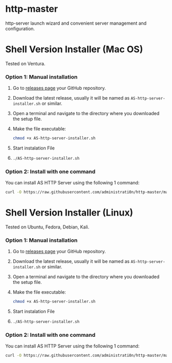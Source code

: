 # http-master

http-server launch wizard and convenient server management and configuration.

# Shell Version Installer (Mac OS)
Tested on Ventura.
### Option 1: Manual installation

1. Go to [releases page](https://github.com/administrati0n/http-master/releases) your GitHub repository.
2. Download the latest release, usually it will be named as `AS-http-server-installer.sh` or similar.
3. Open a terminal and navigate to the directory where you downloaded the setup file.
4. Make the file executable:
   
   ```bash
   chmod +x AS-http-server-installer.sh
   ```
5. Start instalation File
6. 
   ```bash
   ./AS-http-server-installer.sh

### Option 2: Install with one command

You can install AS HTTP Server using the following 1 command:

   ```bash
   curl -O https://raw.githubusercontent.com/administrati0n/http-master/main/AS-http-server-installer.sh && chmod +x AS-http-server-installer.sh && ./AS-http-server-installer.sh
```

# Shell Version Installer (Linux)
Tested on Ubuntu, Fedora, Debian, Kali.
### Option 1: Manual installation

1. Go to [releases page](https://github.com/administrati0n/http-master/releases) your GitHub repository.
2. Download the latest release, usually it will be named as `AS-http-server-installer.sh` or similar.
3. Open a terminal and navigate to the directory where you downloaded the setup file.
4. Make the file executable:
   
   ```bash
   chmod +x AS-http-server-installer.sh
5. Start instalation File
6. 
   ```bash
   ./AS-http-server-installer.sh

### Option 2: Install with one command

You can install AS HTTP Server using the following 1 command:

   ```bash
   curl -O https://raw.githubusercontent.com/administrati0n/http-master/main/linux/AS-http-server-installer.sh && chmod +x AS-http-server-installer.sh && ./AS-http-server-installer.sh



